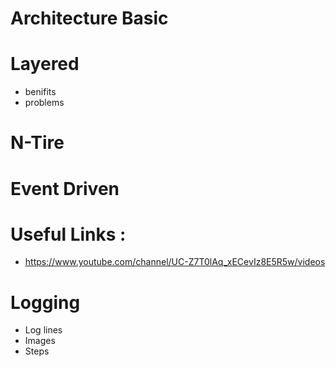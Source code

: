# Architecture Basic

# Layered 
- benifits
- problems
# N-Tire 

# Event Driven

# Useful Links : 
 - https://www.youtube.com/channel/UC-Z7T0lAq_xECevIz8E5R5w/videos
# Logging 
- Log lines
- Images
- Steps
